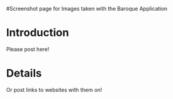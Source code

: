 #Screenshot page for Images taken with the Baroque Application

# Introduction #

Please post here!


# Details #

Or post links to websites with them on!